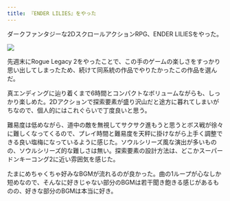 ```yaml
---
title: 『ENDER LILIES』をやった
---
```

ダークファンタジーな2DスクロールアクションRPG、ENDER LILIESをやった。

![](https://lh3.googleusercontent.com/docs/ADP-6oHhcvD4Hwt-KvXXrf_E0JqZO2PQITGJOM_T9BxJTJ5dVUnAaTO5qpmqnhCNWwQWR1AiBWWRON1p2eg6j6UBAqXVsgXIYFhsFY8o8OQCS6OKljmPz23XtoerN8xVkVL9Lc1bWiiF98K-YhnO7WSBznhhA81OPDtLZKe3EPf_-W-9VlHZGio002Zv5RgFayOtjPjoJ59Y36dBpfccNl-pZNQR-0Wf8IzodsMycOePW5UKkFHryq4vTbWy1WTQTBWn4r6whFB7Y_ZFReYr5XPuBPhLBSmvGmc6dhYU4ffvawMVwUSzqbVm9osj3ff-sGWlX15576YKJT-AjXNcIS5jiAFtnxkYSqLRH7BDX9tA8jjHFpcduOg5zuF2lvQtsHe1YYE-xHJ2Ci1Ps5FLOry5D0yQssQvoq5dA_dBCAlCoWI3X0yMDrCT-VAmzgxqsetfimOzqfYpQAU8xWlDKGXl4WhfgnwEGBIG-wK9jB-_ujHOOkgPi75hBhZsT-vWOaKNZwR3zeKftiGGUUw6iKoqOh-8X0gNG_wM-6By6euxTTkfrFNUUDdkOASXKtT3LSoODyGlxJwvOdkxTEC4Z8g8meRiasgsBqKBsbq6Fg8dnyRDQy-dS1dx7unXw56kkL2IJBACKSzTOjmm8Ae_OfdTTWhtPvTQldL_bgXdvwBI-TXl1-ecuv3SNrruuKJ2-gpclY1nixHvZqbRCPjSNb_VX4C9OC1nxPbNdrZ8qwoDcCWTG69r3x-LXxc1rl0E725GPWz4npzVSoblBc_y3NbIAfq7SrpFCfmXZDq12Nvlw8VFpcJLOuzbRgxETlJgFzINqAf7kNL7oO2vijxR-h-XJpWok0X8XgyJJ__5C_jfZ8g4M2DbZ6cO4hJuIQrIo2xgUcFNRQ6-hZnHXZX95_-zulgn5LsgC8gS-tgkZfHAaPpq808x85a9n5iptXekTwFWBE9oGdM6wINjEkiGGAW-7ZV8gDIPwUVXR3-25aJX6SB_wTfB-HMKn4Vij_EocEEGrsVfNwH-Q3sBhgBUYoXZ7k2pc7YAeTsg6tF2x06rkK9wLkfCJ1Qh0lVXqxzZugUAhjkx_ASZsRCdXn_dToRLyTw71ojXRanC1QWH8r90L0DTukKgdm7h5QnEFFxmENCPZVJBP70p7mTK6jGq_96hwhG9x14TIyO7UbrNLuEOMru7NHjW4Qe8d0sApqTB0L9KtdLIi-mj9MsH-6lxVIrcFh6pU-UZxF8sp0ZDlSQpK-nkAAjfrA)

先週末にRogue Legacy 2をやったことで、この手のゲームの楽しさをすっかり思い出してしまったため、続けて同系統の作品でやりたかったこの作品を選んだ。

真エンディングに辿り着くまで6時間とコンパクトなボリュームながらも、しっかり楽しめた。2Dアクションで探索要素が盛り沢山だと途方に暮れてしまいがちなので、個人的にはこれぐらいで丁度良いと思う。

難易度は低めながら、道中の敵を無視してサクサク進もうと思うとボス戦が徐々に難しくなってくるので、プレイ時間と難易度を天秤に掛けながら上手く調整できる良い塩梅になっているように感じた。ソウルシリーズ風な演出が多いものの、ソウルシリーズ的な難しさは無い。探索要素の設計方法は、どこかスーパードンキーコング2に近い雰囲気を感じた。

たまにめちゃくちゃ好みなBGMが流れるのが良かった。曲の1ループが心なしか短めなので、そんなに好きじゃない部分のBGMは若干聞き飽きる感じがあるものの、好きな部分のBGMは本当に好き。
